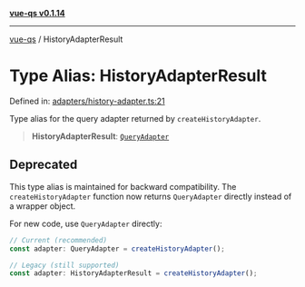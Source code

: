[**vue-qs v0.1.14**](../README.md)

---

[vue-qs](../README.md) / HistoryAdapterResult

# Type Alias: HistoryAdapterResult

Defined in: [adapters/history-adapter.ts:21](https://github.com/iamsomraj/vue-qs/blob/33788ce453ede405848f8283c5f38c6323ad5403/src/adapters/history-adapter.ts#L21)

Type alias for the query adapter returned by `createHistoryAdapter`.

> **HistoryAdapterResult**: [`QueryAdapter`](../type-aliases/QueryAdapter.md)

## Deprecated

This type alias is maintained for backward compatibility. The `createHistoryAdapter` function now returns `QueryAdapter` directly instead of a wrapper object.

For new code, use `QueryAdapter` directly:

```typescript
// Current (recommended)
const adapter: QueryAdapter = createHistoryAdapter();

// Legacy (still supported)
const adapter: HistoryAdapterResult = createHistoryAdapter();
```
